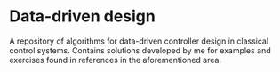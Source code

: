 # Data-driven design

A repository of algorithms for data-driven controller design in classical control systems. Contains solutions developed by me for examples and exercises found in references in the aforementioned area.

